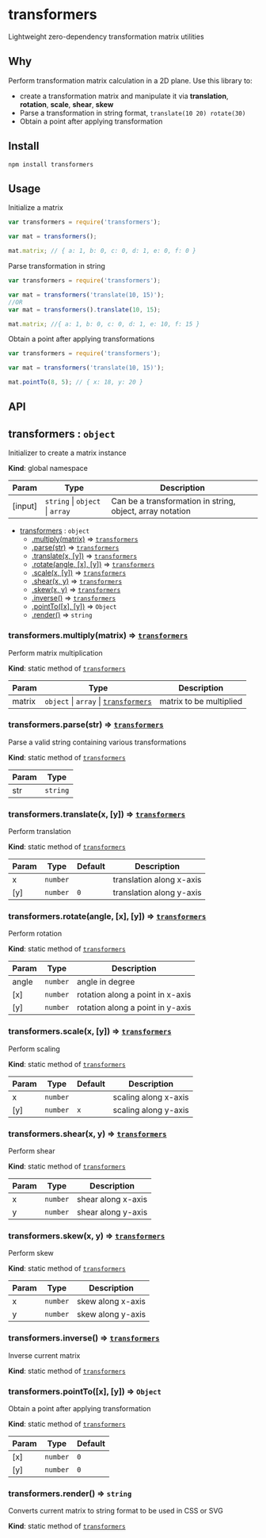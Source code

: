 # transformers
Lightweight zero-dependency transformation matrix utilities

## Why
Perform transformation matrix calculation in a 2D plane. Use this library to:
- create a transformation matrix and manipulate it via **translation**, **rotation**, **scale**, **shear**, **skew** 
- Parse a transformation in string format, `translate(10 20) rotate(30)`
- Obtain a point after applying transformation

## Install
```
npm install transformers
```

## Usage

Initialize a matrix

```javascript
var transformers = require('transformers');

var mat = transformers();

mat.matrix; // { a: 1, b: 0, c: 0, d: 1, e: 0, f: 0 }
```
Parse transformation in string

```javascript
var transformers = require('transformers');

var mat = transformers('translate(10, 15)');
//OR
var mat = transformers().translate(10, 15);

mat.matrix; //{ a: 1, b: 0, c: 0, d: 1, e: 10, f: 15 }
```

Obtain a point after applying transformations

```javascript
var transformers = require('transformers');

var mat = transformers('translate(10, 15)');

mat.pointTo(8, 5); // { x: 18, y: 20 }
```

## API

<a name="transformers"></a>

## transformers : <code>object</code>
Initializer to create a matrix instance

**Kind**: global namespace  

| Param | Type | Description |
| --- | --- | --- |
| [input] | <code>string</code> \| <code>object</code> \| <code>array</code> | Can be a transformation in string, object, array notation |


* [transformers](#transformers) : <code>object</code>
    * [.multiply(matrix)](#transformers.multiply) ⇒ [<code>transformers</code>](#transformers)
    * [.parse(str)](#transformers.parse) ⇒ [<code>transformers</code>](#transformers)
    * [.translate(x, [y])](#transformers.translate) ⇒ [<code>transformers</code>](#transformers)
    * [.rotate(angle, [x], [y])](#transformers.rotate) ⇒ [<code>transformers</code>](#transformers)
    * [.scale(x, [y])](#transformers.scale) ⇒ [<code>transformers</code>](#transformers)
    * [.shear(x, y)](#transformers.shear) ⇒ [<code>transformers</code>](#transformers)
    * [.skew(x, y)](#transformers.skew) ⇒ [<code>transformers</code>](#transformers)
    * [.inverse()](#transformers.inverse) ⇒ [<code>transformers</code>](#transformers)
    * [.pointTo([x], [y])](#transformers.pointTo) ⇒ <code>Object</code>
    * [.render()](#transformers.render) ⇒ <code>string</code>

<a name="transformers.multiply"></a>

### transformers.multiply(matrix) ⇒ [<code>transformers</code>](#transformers)
Perform matrix multiplication

**Kind**: static method of [<code>transformers</code>](#transformers)  

| Param | Type | Description |
| --- | --- | --- |
| matrix | <code>object</code> \| <code>array</code> \| [<code>transformers</code>](#transformers) | matrix to be multiplied |

<a name="transformers.parse"></a>

### transformers.parse(str) ⇒ [<code>transformers</code>](#transformers)
Parse a valid string containing various transformations

**Kind**: static method of [<code>transformers</code>](#transformers)  

| Param | Type |
| --- | --- |
| str | <code>string</code> | 

<a name="transformers.translate"></a>

### transformers.translate(x, [y]) ⇒ [<code>transformers</code>](#transformers)
Perform translation

**Kind**: static method of [<code>transformers</code>](#transformers)  

| Param | Type | Default | Description |
| --- | --- | --- | --- |
| x | <code>number</code> |  | translation along x-axis |
| [y] | <code>number</code> | <code>0</code> | translation along y-axis |

<a name="transformers.rotate"></a>

### transformers.rotate(angle, [x], [y]) ⇒ [<code>transformers</code>](#transformers)
Perform rotation

**Kind**: static method of [<code>transformers</code>](#transformers)  

| Param | Type | Description |
| --- | --- | --- |
| angle | <code>number</code> | angle in degree |
| [x] | <code>number</code> | rotation along a point in x-axis |
| [y] | <code>number</code> | rotation along a point in y-axis |

<a name="transformers.scale"></a>

### transformers.scale(x, [y]) ⇒ [<code>transformers</code>](#transformers)
Perform scaling

**Kind**: static method of [<code>transformers</code>](#transformers)  

| Param | Type | Default | Description |
| --- | --- | --- | --- |
| x | <code>number</code> |  | scaling along x-axis |
| [y] | <code>number</code> | <code>x</code> | scaling along y-axis |

<a name="transformers.shear"></a>

### transformers.shear(x, y) ⇒ [<code>transformers</code>](#transformers)
Perform shear

**Kind**: static method of [<code>transformers</code>](#transformers)  

| Param | Type | Description |
| --- | --- | --- |
| x | <code>number</code> | shear along x-axis |
| y | <code>number</code> | shear along y-axis |

<a name="transformers.skew"></a>

### transformers.skew(x, y) ⇒ [<code>transformers</code>](#transformers)
Perform skew

**Kind**: static method of [<code>transformers</code>](#transformers)  

| Param | Type | Description |
| --- | --- | --- |
| x | <code>number</code> | skew along x-axis |
| y | <code>number</code> | skew along y-axis |

<a name="transformers.inverse"></a>

### transformers.inverse() ⇒ [<code>transformers</code>](#transformers)
Inverse current matrix

**Kind**: static method of [<code>transformers</code>](#transformers)  
<a name="transformers.pointTo"></a>

### transformers.pointTo([x], [y]) ⇒ <code>Object</code>
Obtain a point after applying transformation

**Kind**: static method of [<code>transformers</code>](#transformers)  

| Param | Type | Default |
| --- | --- | --- |
| [x] | <code>number</code> | <code>0</code> | 
| [y] | <code>number</code> | <code>0</code> | 

<a name="transformers.render"></a>

### transformers.render() ⇒ <code>string</code>
Converts current matrix to string format to be used in CSS or SVG

**Kind**: static method of [<code>transformers</code>](#transformers)  
